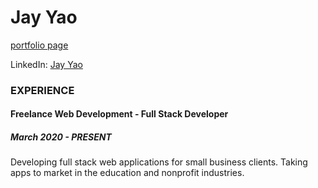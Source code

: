 # Jay Yao

[portfolio page](http://jayyao.surge.sh "portfolio page")

LinkedIn: [Jay Yao](https://www.linkedin.com/in/j-yao/)

### EXPERIENCE

#### Freelance Web Development - Full Stack Developer
##### March 2020 - PRESENT
Developing full stack web applications for small business clients. Taking apps to market in the education and nonprofit industries.






<!--
**jysfc/jysfc** is a ✨ _special_ ✨ repository because its `README.md` (this file) appears on your GitHub profile.

Here are some ideas to get you started:

- 🔭 I’m currently working on ...
- 🌱 I’m currently learning ...
- 👯 I’m looking to collaborate on ...
- 🤔 I’m looking for help with ...
- 💬 Ask me about ...
- 📫 How to reach me: ...
- 😄 Pronouns: ...
- ⚡ Fun fact: ...
-->
